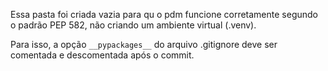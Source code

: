Essa pasta foi criada vazia para qu o pdm funcione corretamente segundo o padrão PEP 582, não criando um ambiente virtual (.venv).

Para isso, a opção `__pypackages__` do arquivo .gitignore deve ser comentada e descomentada após o commit.
